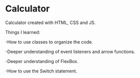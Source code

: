 # Calculator
Calculator created with HTML, CSS and JS.

Things I learned:

-How to use classes to organize the code.

-Deeper understanding of event listeners and arrow functions.

-Deeper understanding of FlexBox.

-How to use the Switch statement.


